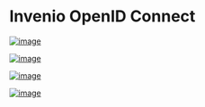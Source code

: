 Invenio OpenID Connect
======================

[![image][]][1]

[![image][2]][3]

[![image][4]][5]

[![image][6]][7]




  [image]: https://img.shields.io/github/license/oarepo/invenio-openid-connect.svg
  [1]: https://github.com/oarepo/invenio-openid-connect/blob/master/LICENSE
  [2]: https://img.shields.io/travis/oarepo/invenio-openid-connect.svg
  [3]: https://travis-ci.org/oarepo/invenio-openid-connect
  [4]: https://img.shields.io/coveralls/oarepo/oarepo-openid-connect.svg
  [5]: https://coveralls.io/r/oarepo/invenio-openid-connect
  [6]: https://img.shields.io/pypi/v/invenio-openid-connect.svg
  [7]: https://pypi.org/pypi/invenio-openid-connect

